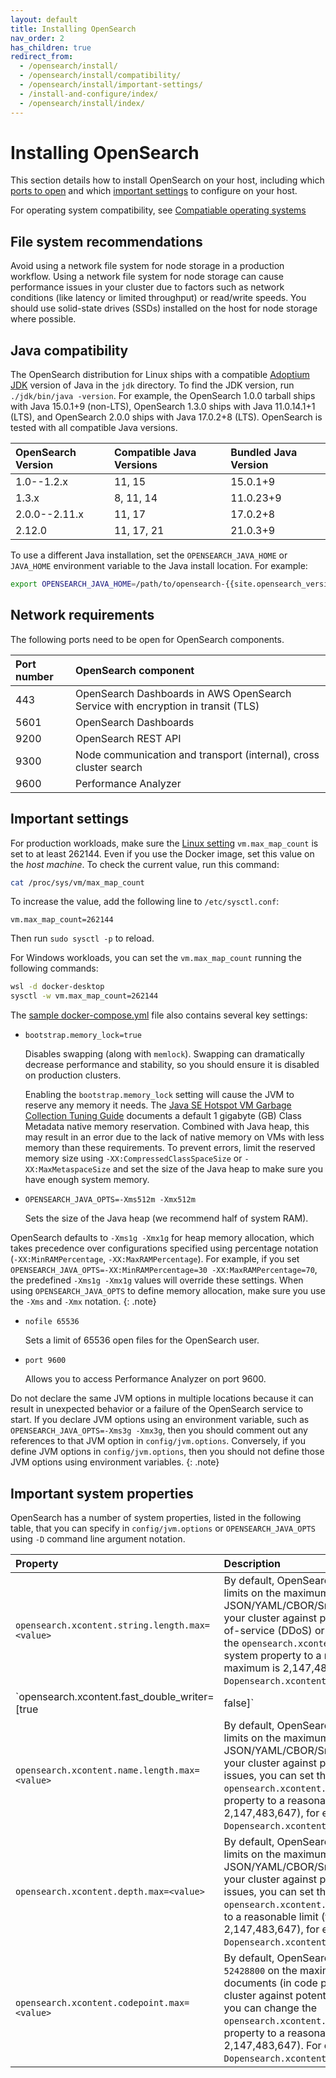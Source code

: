 ```yaml
---
layout: default
title: Installing OpenSearch
nav_order: 2
has_children: true
redirect_from:
  - /opensearch/install/
  - /opensearch/install/compatibility/
  - /opensearch/install/important-settings/
  - /install-and-configure/index/
  - /opensearch/install/index/
---
```


# Installing OpenSearch

This section details how to install OpenSearch on your host, including which [ports to open](#network-requirements) and which [important settings](#important-settings) to configure on your host.

For operating system compatibility, see [Compatiable operating systems]({{site.url}}{{site.baseurl}}/install-and-configure/os-comp/)


## File system recommendations

Avoid using a network file system for node storage in a production workflow. Using a network file system for node storage can cause performance issues in your cluster due to factors such as network conditions (like latency or limited throughput) or read/write speeds. You should use solid-state drives (SSDs) installed on the host for node storage where possible.

## Java compatibility

The OpenSearch distribution for Linux ships with a compatible [Adoptium JDK](https://adoptium.net/) version of Java in the `jdk` directory. To find the JDK version, run `./jdk/bin/java -version`. For example, the OpenSearch 1.0.0 tarball ships with Java 15.0.1+9 (non-LTS), OpenSearch 1.3.0 ships with Java 11.0.14.1+1 (LTS), and OpenSearch 2.0.0 ships with Java 17.0.2+8 (LTS). OpenSearch is tested with all compatible Java versions.

OpenSearch Version | Compatible Java Versions | Bundled Java Version
:---------- | :-------- | :-----------
1.0--1.2.x    | 11, 15     | 15.0.1+9
1.3.x          | 8, 11, 14  | 11.0.23+9
2.0.0--2.11.x    | 11, 17     | 17.0.2+8
2.12.0         | 11, 17, 21 | 21.0.3+9

To use a different Java installation, set the `OPENSEARCH_JAVA_HOME` or `JAVA_HOME` environment variable to the Java install location. For example:
```bash
export OPENSEARCH_JAVA_HOME=/path/to/opensearch-{{site.opensearch_version}}/jdk
```

## Network requirements

The following ports need to be open for OpenSearch components.

Port number | OpenSearch component
:--- | :--- 
443 | OpenSearch Dashboards in AWS OpenSearch Service with encryption in transit (TLS)
5601 | OpenSearch Dashboards
9200 | OpenSearch REST API
9300 | Node communication and transport (internal), cross cluster search
9600 | Performance Analyzer

## Important settings

For production workloads, make sure the [Linux setting](https://www.kernel.org/doc/Documentation/sysctl/vm.txt) `vm.max_map_count` is set to at least 262144. Even if you use the Docker image, set this value on the *host machine*. To check the current value, run this command:

```bash
cat /proc/sys/vm/max_map_count
```

To increase the value, add the following line to `/etc/sysctl.conf`:

```
vm.max_map_count=262144
```

Then run `sudo sysctl -p` to reload.

For Windows workloads, you can set the `vm.max_map_count` running the following commands:

```bash
wsl -d docker-desktop
sysctl -w vm.max_map_count=262144
```

The [sample docker-compose.yml]({{site.url}}{{site.baseurl}}/install-and-configure/install-opensearch/docker/#sample-docker-composeyml) file also contains several key settings:

- `bootstrap.memory_lock=true`

  Disables swapping (along with `memlock`). Swapping can dramatically decrease performance and stability, so you should ensure it is disabled on production clusters.

  Enabling the `bootstrap.memory_lock` setting will cause the JVM to reserve any memory it needs. The [Java SE Hotspot VM Garbage Collection Tuning Guide](https://docs.oracle.com/javase/9/gctuning/other-considerations.htm#JSGCT-GUID-B29C9153-3530-4C15-9154-E74F44E3DAD9) documents a default 1 gigabyte (GB) Class Metadata native memory reservation. Combined with Java heap, this may result in an error due to the lack of native memory on VMs with less memory than these requirements. To prevent errors, limit the reserved memory size using `-XX:CompressedClassSpaceSize` or `-XX:MaxMetaspaceSize` and set the size of the Java heap to make sure you have enough system memory.

- `OPENSEARCH_JAVA_OPTS=-Xms512m -Xmx512m`

  Sets the size of the Java heap (we recommend half of system RAM).
  
 OpenSearch defaults to `-Xms1g -Xmx1g` for heap memory allocation, which takes precedence over configurations specified using percentage notation (`-XX:MinRAMPercentage`, `-XX:MaxRAMPercentage`). For example, if you set `OPENSEARCH_JAVA_OPTS=-XX:MinRAMPercentage=30 -XX:MaxRAMPercentage=70`, the predefined `-Xms1g -Xmx1g` values will override these settings. When using `OPENSEARCH_JAVA_OPTS` to define memory allocation, make sure you use the `-Xms` and `-Xmx` notation.
{: .note}

- `nofile 65536`

  Sets a limit of 65536 open files for the OpenSearch user.

- `port 9600`

  Allows you to access Performance Analyzer on port 9600.

Do not declare the same JVM options in multiple locations because it can result in unexpected behavior or a failure of the OpenSearch service to start. If you declare JVM options using an environment variable, such as `OPENSEARCH_JAVA_OPTS=-Xms3g -Xmx3g`, then you should comment out any references to that JVM option in `config/jvm.options`. Conversely, if you define JVM options in `config/jvm.options`, then you should not define those JVM options using environment variables.
{: .note}

## Important system properties

OpenSearch has a number of system properties, listed in the following table, that you can specify in `config/jvm.options` or `OPENSEARCH_JAVA_OPTS` using `-D` command line argument notation.

Property | Description
:---------- | :-------- 
`opensearch.xcontent.string.length.max=<value>` | By default, OpenSearch does not impose any limits on the maximum length of the JSON/YAML/CBOR/Smile string fields. To protect your cluster against potential distributed denial-of-service (DDoS) or memory issues, you can set the `opensearch.xcontent.string.length.max` system property to a reasonable limit (the maximum is 2,147,483,647), for example, `-Dopensearch.xcontent.string.length.max=5000000`.  | 
`opensearch.xcontent.fast_double_writer=[true|false]` | By default, OpenSearch serializes floating-point numbers using the default implementation provided by the Java Runtime Environment. Set this value to `true` to use the Schubfach algorithm, which is faster but may lead to small differences in precision. Default is `false`. |
`opensearch.xcontent.name.length.max=<value>` | By default, OpenSearch does not impose any limits on the maximum length of the JSON/YAML/CBOR/Smile field names. To protect your cluster against potential DDoS or memory issues, you can set the `opensearch.xcontent.name.length.max` system property to a reasonable limit (the maximum is 2,147,483,647), for example, `-Dopensearch.xcontent.name.length.max=50000`. |
`opensearch.xcontent.depth.max=<value>` | By default, OpenSearch does not impose any limits on the maximum nesting depth for JSON/YAML/CBOR/Smile documents. To protect your cluster against potential DDoS or memory issues, you can set the `opensearch.xcontent.depth.max` system property to a reasonable limit (the maximum is 2,147,483,647), for example, `-Dopensearch.xcontent.depth.max=1000`. |
`opensearch.xcontent.codepoint.max=<value>` | By default, OpenSearch imposes a limit of `52428800` on the maximum size of the YAML documents (in code points). To protect your cluster against potential DDoS or memory issues, you can change the `opensearch.xcontent.codepoint.max` system property to a reasonable limit (the maximum is 2,147,483,647). For example, `-Dopensearch.xcontent.codepoint.max=5000000`. |
